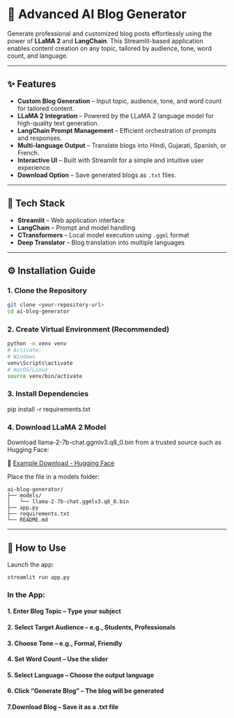 # 📝 Advanced AI Blog Generator

Generate professional and customized blog posts effortlessly using the power of **LLaMA 2** and **LangChain**. This Streamlit-based application enables content creation on any topic, tailored by audience, tone, word count, and language.

---

## ✨ Features

- **Custom Blog Generation** – Input topic, audience, tone, and word count for tailored content.
- **LLaMA 2 Integration** – Powered by the LLaMA 2 language model for high-quality text generation.
- **LangChain Prompt Management** – Efficient orchestration of prompts and responses.
- **Multi-language Output** – Translate blogs into Hindi, Gujarati, Spanish, or French.
- **Interactive UI** – Built with Streamlit for a simple and intuitive user experience.
- **Download Option** – Save generated blogs as `.txt` files.

---

## 🚀 Tech Stack

- **Streamlit** – Web application interface  
- **LangChain** – Prompt and model handling  
- **CTransformers** – Local model execution using `.ggml` format  
- **Deep Translator** – Blog translation into multiple languages  

---

## ⚙️ Installation Guide

### 1. Clone the Repository

```bash
git clone <your-repository-url>
cd ai-blog-generator
```
### 2. Create Virtual Environment (Recommended)
```bash
python -m venv venv
# Activate:
# Windows
venv\Scripts\activate
# macOS/Linux
source venv/bin/activate
```

### 3. Install Dependencies
pip install -r requirements.txt

### 4. Download LLaMA 2 Model
Download llama-2-7b-chat.ggmlv3.q8_0.bin from a trusted source such as Hugging Face:

🔗 [Example Download - Hugging Face](https://huggingface.co/TheBloke/Llama-2-7B-Chat-GGML/blob/main/llama-2-7b-chat.ggmlv3.q8_0.bin)

Place the file in a models folder:

```
ai-blog-generator/
├── models/
│   └── llama-2-7b-chat.ggmlv3.q8_0.bin
├── app.py
├── requirements.txt
└── README.md
```
---

## 🏃 How to Use
Launch the app:
```
streamlit run app.py
```

### In the App:
#### 1. Enter Blog Topic – Type your subject

#### 2. Select Target Audience – e.g., Students, Professionals

#### 3. Choose Tone – e.g., Formal, Friendly

#### 4. Set Word Count – Use the slider

#### 5. Select Language – Choose the output language

#### 6. Click “Generate Blog” – The blog will be generated

#### 7.Download Blog – Save it as a .txt file
